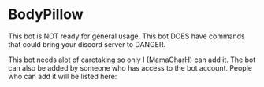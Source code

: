 # BodyPillow

This bot is NOT ready for general usage.
This bot DOES have commands that could bring your discord server to DANGER.

This bot needs alot of caretaking so only I (MamaCharH) can add it.
The bot can also be added by someone who has access to the bot account.
People who can add it will be listed here:
